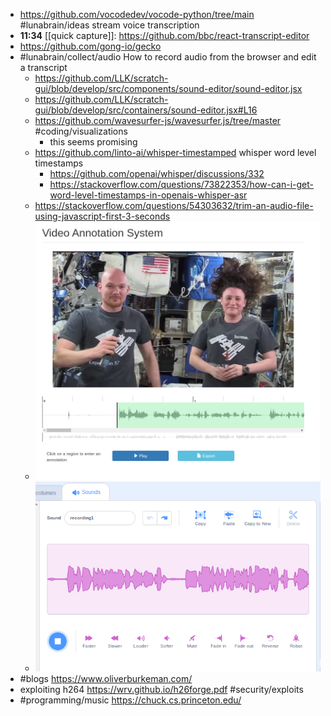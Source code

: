 - https://github.com/vocodedev/vocode-python/tree/main #lunabrain/ideas stream voice transcription
- **11:34** [[quick capture]]:  https://github.com/bbc/react-transcript-editor
- https://github.com/gong-io/gecko
- #lunabrain/collect/audio How to record audio from the browser and edit a transcript
	- https://github.com/LLK/scratch-gui/blob/develop/src/components/sound-editor/sound-editor.jsx
	- https://github.com/LLK/scratch-gui/blob/develop/src/containers/sound-editor.jsx#L16
	- https://github.com/wavesurfer-js/wavesurfer.js/tree/master #coding/visualizations
		- this seems promising
	- https://github.com/linto-ai/whisper-timestamped whisper word level timestamps
		- https://github.com/openai/whisper/discussions/332
		- https://stackoverflow.com/questions/73822353/how-can-i-get-word-level-timestamps-in-openais-whisper-asr
	- https://stackoverflow.com/questions/54303632/trim-an-audio-file-using-javascript-first-3-seconds
	- ![screenshot-wavesurfer-js.org-2023.03.29-13_29_49.png](../assets/screenshot-wavesurfer-js.org-2023.03.29-13_29_49_1680121804706_0.png)
	- ![screenshot-scratch.mit.edu-2023.03.29-13_19_26.png](../assets/screenshot-scratch.mit.edu-2023.03.29-13_19_26_1680121180059_0.png)
- #blogs https://www.oliverburkeman.com/
- exploiting h264 https://wrv.github.io/h26forge.pdf #security/exploits
- #programming/music https://chuck.cs.princeton.edu/